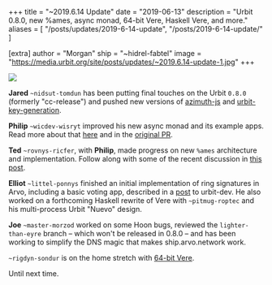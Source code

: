 +++
title = "~2019.6.14 Update"
date = "2019-06-13"
description = "Urbit 0.8.0, new %ames, async monad, 64-bit Vere, Haskell Vere, and more."
aliases = [
  "/posts/updates/2019-6-14-update",
  "/posts/2019-6-14-update/"
]

[extra]
author = "Morgan"
ship = "~hidrel-fabtel"
image = "https://media.urbit.org/site/posts/updates/~2019.6.14-update-1.jpg"
+++

![](https://media.urbit.org/site/posts/updates/~2019.6.14-update-1.jpg)

**Jared** `~nidsut-tomdun` has been putting final touches on the Urbit `0.8.0` (formerly "cc-release") and pushed new versions of [azimuth-js](https://github.com/urbit/azimuth-js/releases) and [urbit-key-generation](https://github.com/urbit/urbit-key-generation/releases).

**Philip** `~wicdev-wisryt` improved his new async monad and its example apps. Read more about that [here](https://groups.google.com/a/urbit.org/forum/#!topic/dev/DDG6gHSG1Lc) and in the [original PR](https://github.com/urbit/arvo/pull/1183).

**Ted** `~rovnys-ricfer`, with **Philip**, made progress on new `%ames` architecture and implementation. Follow along with some of the recent discussion in [this post](https://groups.google.com/a/urbit.org/forum/#!topic/dev/y_gaSpn9mxM).

**Elliot** `~littel-ponnys` finished an initial implementation of ring signatures in Arvo, including a basic voting app, described in a [post](https://groups.google.com/a/urbit.org/forum/#!topic/dev/IG-FdVpEGX0) to urbit-dev. He also worked on a forthcoming Haskell rewrite of Vere with `~pitmug-roptec` and his multi-process Urbit "Nuevo" design.

**Joe** `~master-morzod` worked on some Hoon bugs, reviewed the `lighter-than-eyre` branch – which won't be released in 0.8.0 – and has been working to simplify the DNS magic that makes ship.arvo.network work.

`~rigdyn-sondur` is on the home stretch with [64-bit Vere](https://github.com/BernardoDeLaPlaz/urbit/commits/vere_64).

Until next time.
